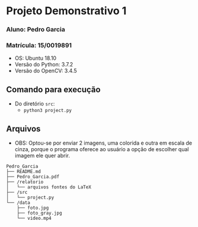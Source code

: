 # Projeto Demonstrativo 1
### Aluno: Pedro Garcia
### Matrícula: 15/0019891

* OS: Ubuntu 18.10
* Versão do Python: 3.7.2
* Versão do OpenCV: 3.4.5

## Comando para execução
* Do diretório `src`:
    - `python3 project.py`

## Arquivos
* OBS: Optou-se por enviar 2 imagens, uma colorida e outra em escala de cinza, porque o programa oferece ao usuário a opção de escolher qual imagem ele quer abrir.
```
Pedro_Garcia
├── README.md
├── Pedro_Garcia.pdf
├── /relatorio
│   └── arquivos fontes do LaTeX
├── /src
│   └── project.py
└── /data
    ├── foto.jpg
    ├── foto_gray.jpg
    └── video.mp4
```